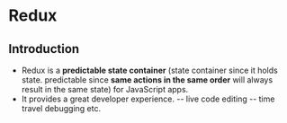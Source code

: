 # Redux

## Introduction

- Redux is a **predictable state container** (state container since it holds state. predictable since **same actions in the same order** will always result in the same state) for JavaScript apps.
- It provides a great developer experience.
  -- live code editing
  -- time travel debugging etc.
